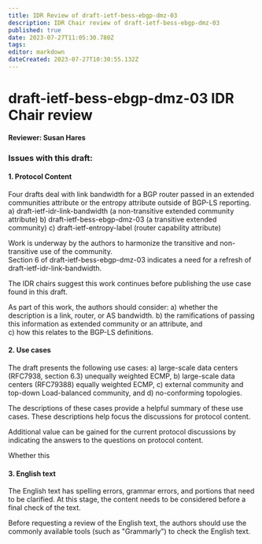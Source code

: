 ```yaml
---
title: IDR Review of draft-ietf-bess-ebgp-dmz-03
description: IDR Chair review of draft-ietf-bess-ebgp-dmz-03
published: true
date: 2023-07-27T11:05:30.780Z
tags: 
editor: markdown
dateCreated: 2023-07-27T10:30:55.132Z
---
```


# draft-ietf-bess-ebgp-dmz-03 IDR Chair review

#### Reviewer: Susan Hares

### Issues with this draft: 

#### 1. Protocol Content 
Four drafts deal with link bandwidth for a BGP router passed in an extended communities attribute or the entropy attribute outside of BGP-LS reporting. 
a) draft-ietf-idr-link-bandwidth (a non-transitive extended community attribute)
b) draft-ietf-bess-ebgp-dmz-03 (a transitive extended community)
c) draft-ietf-entropy-label (router capability attribute) 

Work is underway by the authors to harmonize the transitive and non-transitive use of the community.  
Section 6 of draft-ietf-bess-ebgp-dmz-03 indicates a need for a refresh of draft-ietf-idr-link-bandwidth. 

The IDR chairs suggest this work continues before publishing the use case found in this draft.  

As part of this work, the authors should consider:
a) whether the description is a link, router, or AS bandwidth. 
b) the ramifications of passing this information as
  extended community or an attribute, and   
c) how this relates to the BGP-LS definitions. 

#### 2. Use cases 

The draft presents the following use cases: 
a) large-scale data centers (RFC7938, section 6.3) unequally weighted ECMP, 
b) large-scale data centers (RFC79388) equally weighted ECMP, 
c) external community and top-down Load-balanced community, and 
d) no-conforming topologies. 

The descriptions of these cases provide a helpful summary of these use cases.  These descriptions help focus the discussions for protocol content. 

Additional value can be gained for the current protocol discussions by indicating the answers to the questions on protocol content.

Whether this 

#### 3. English text 

The English text has spelling errors, grammar errors, and portions that need to be clarified.  At this stage, the content needs to be considered before a final check of the text. 

Before requesting a review of the English text, the authors should use the commonly available tools (such as "Grammarly") to check the English text. 
